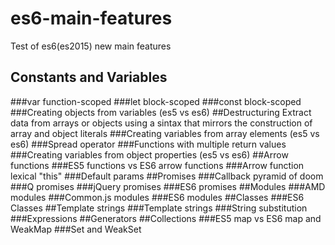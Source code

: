 # es6-main-features
Test of es6(es2015) new main features
## Constants and Variables
###var function-scoped
###let block-scoped
###const block-scoped
###Creating objects from variables (es5 vs es6)
##Destructuring
Extract data from arrays or objects using a sintax that mirrors the construction of array and object literals
###Creating variables from array elements (es5 vs es6)
###Spread operator
###Functions with multiple return values
###Creating variables from object properties (es5 vs es6)
##Arrow functions
###ES5 functions vs ES6 arrow functions
###Arrow function lexical "this"
###Default params
##Promises
###Callback pyramid of doom
###Q promises
###jQuery promises
###ES6 promises
##Modules
###AMD modules
###Common.js modules
###ES6 modules
##Classes
###ES6 Classes
##Template strings
###Template strings
###String substitution
###Expressions
##Generators
##Collections
###ES5 map vs ES6 map and WeakMap
###Set and WeakSet
